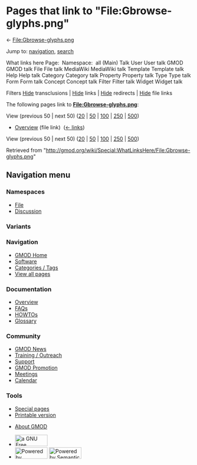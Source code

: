 <div id="mw-page-base" class="noprint">

</div>

<div id="mw-head-base" class="noprint">

</div>

<div id="content" class="mw-body" role="main">

<span id="top"></span>

<div id="mw-js-message" style="display:none;">

</div>



# <span dir="auto">Pages that link to "File:Gbrowse-glyphs.png"</span>

<div id="bodyContent">

<div id="contentSub">

←
[File:Gbrowse-glyphs.png](/wiki/File:Gbrowse-glyphs.png "File:Gbrowse-glyphs.png")

</div>

<div id="jump-to-nav" class="mw-jump">

Jump to: [navigation](#mw-navigation), [search](#p-search)

</div>

<div id="mw-content-text">

What links here Page:  Namespace:  all (Main) Talk User User talk GMOD
GMOD talk File File talk MediaWiki MediaWiki talk Template Template talk
Help Help talk Category Category talk Property Property talk Type Type
talk Form Form talk Concept Concept talk Filter Filter talk Widget
Widget talk

Filters
[Hide](/mediawiki/index.php?title=Special:WhatLinksHere/File:Gbrowse-glyphs.png&hidetrans=1 "Special:WhatLinksHere/File:Gbrowse-glyphs.png")
transclusions \|
[Hide](/mediawiki/index.php?title=Special:WhatLinksHere/File:Gbrowse-glyphs.png&hidelinks=1 "Special:WhatLinksHere/File:Gbrowse-glyphs.png")
links \|
[Hide](/mediawiki/index.php?title=Special:WhatLinksHere/File:Gbrowse-glyphs.png&hideredirs=1 "Special:WhatLinksHere/File:Gbrowse-glyphs.png")
redirects \|
[Hide](/mediawiki/index.php?title=Special:WhatLinksHere/File:Gbrowse-glyphs.png&hideimages=1 "Special:WhatLinksHere/File:Gbrowse-glyphs.png")
file links

The following pages link to
**[File:Gbrowse-glyphs.png](/wiki/File:Gbrowse-glyphs.png "File:Gbrowse-glyphs.png")**:

View (previous 50 \| next 50)
([20](/mediawiki/index.php?title=Special:WhatLinksHere/File:Gbrowse-glyphs.png&limit=20 "Special:WhatLinksHere/File:Gbrowse-glyphs.png")
\|
[50](/mediawiki/index.php?title=Special:WhatLinksHere/File:Gbrowse-glyphs.png&limit=50 "Special:WhatLinksHere/File:Gbrowse-glyphs.png")
\|
[100](/mediawiki/index.php?title=Special:WhatLinksHere/File:Gbrowse-glyphs.png&limit=100 "Special:WhatLinksHere/File:Gbrowse-glyphs.png")
\|
[250](/mediawiki/index.php?title=Special:WhatLinksHere/File:Gbrowse-glyphs.png&limit=250 "Special:WhatLinksHere/File:Gbrowse-glyphs.png")
\|
[500](/mediawiki/index.php?title=Special:WhatLinksHere/File:Gbrowse-glyphs.png&limit=500 "Special:WhatLinksHere/File:Gbrowse-glyphs.png"))

- [Overview](/wiki/Overview "Overview") (file link) ‎
  <span class="mw-whatlinkshere-tools">([←
  links](/mediawiki/index.php?title=Special:WhatLinksHere&target=Overview "Special:WhatLinksHere"))</span>

View (previous 50 \| next 50)
([20](/mediawiki/index.php?title=Special:WhatLinksHere/File:Gbrowse-glyphs.png&limit=20 "Special:WhatLinksHere/File:Gbrowse-glyphs.png")
\|
[50](/mediawiki/index.php?title=Special:WhatLinksHere/File:Gbrowse-glyphs.png&limit=50 "Special:WhatLinksHere/File:Gbrowse-glyphs.png")
\|
[100](/mediawiki/index.php?title=Special:WhatLinksHere/File:Gbrowse-glyphs.png&limit=100 "Special:WhatLinksHere/File:Gbrowse-glyphs.png")
\|
[250](/mediawiki/index.php?title=Special:WhatLinksHere/File:Gbrowse-glyphs.png&limit=250 "Special:WhatLinksHere/File:Gbrowse-glyphs.png")
\|
[500](/mediawiki/index.php?title=Special:WhatLinksHere/File:Gbrowse-glyphs.png&limit=500 "Special:WhatLinksHere/File:Gbrowse-glyphs.png"))

</div>

<div class="printfooter">

Retrieved from
"<http://gmod.org/wiki/Special:WhatLinksHere/File:Gbrowse-glyphs.png>"

</div>

<div id="catlinks" class="catlinks catlinks-allhidden">

</div>

<div class="visualClear">

</div>

</div>

</div>

<div id="mw-navigation">

## Navigation menu

<div id="mw-head">



<div id="left-navigation">

<div id="p-namespaces" class="vectorTabs" role="navigation"
aria-labelledby="p-namespaces-label">

### Namespaces

- <span id="ca-nstab-image"><a href="/wiki/File:Gbrowse-glyphs.png" accesskey="c"
  title="View the file page [c]">File</a></span>
- <span id="ca-talk"><a
  href="/mediawiki/index.php?title=File_talk:Gbrowse-glyphs.png&amp;action=edit&amp;redlink=1"
  accesskey="t"
  title="Discussion about the content page [t]">Discussion</a></span>

</div>

<div id="p-variants" class="vectorMenu emptyPortlet" role="navigation"
aria-labelledby="p-variants-label">

### 

### Variants[](#)

<div class="menu">

</div>

</div>

</div>

<div id="right-navigation">





</div>



</div>

</div>

</div>

<div id="mw-panel">

<div id="p-logo" role="banner">

<a href="/wiki/Main_Page"
style="background-image: url(http://gmod.org/images/GMOD-cogs.png);"
title="Visit the main page"></a>

</div>

<div id="p-Navigation" class="portal" role="navigation"
aria-labelledby="p-Navigation-label">

### Navigation

<div class="body">

- <span id="n-GMOD-Home">[GMOD Home](/wiki/Main_Page)</span>
- <span id="n-Software">[Software](/wiki/GMOD_Components)</span>
- <span id="n-Categories-.2F-Tags">[Categories /
  Tags](/wiki/Categories)</span>
- <span id="n-View-all-pages">[View all
  pages](/wiki/Special:AllPages)</span>

</div>

</div>

<div id="p-Documentation" class="portal" role="navigation"
aria-labelledby="p-Documentation-label">

### Documentation

<div class="body">

- <span id="n-Overview">[Overview](/wiki/Overview)</span>
- <span id="n-FAQs">[FAQs](/wiki/Category:FAQ)</span>
- <span id="n-HOWTOs">[HOWTOs](/wiki/Category:HOWTO)</span>
- <span id="n-Glossary">[Glossary](/wiki/Glossary)</span>

</div>

</div>

<div id="p-Community" class="portal" role="navigation"
aria-labelledby="p-Community-label">

### Community

<div class="body">

- <span id="n-GMOD-News">[GMOD News](/wiki/GMOD_News)</span>
- <span id="n-Training-.2F-Outreach">[Training /
  Outreach](/wiki/Training_and_Outreach)</span>
- <span id="n-Support">[Support](/wiki/Support)</span>
- <span id="n-GMOD-Promotion">[GMOD
  Promotion](/wiki/GMOD_Promotion)</span>
- <span id="n-Meetings">[Meetings](/wiki/Meetings)</span>
- <span id="n-Calendar">[Calendar](/wiki/Calendar)</span>

</div>

</div>

<div id="p-tb" class="portal" role="navigation"
aria-labelledby="p-tb-label">

### Tools

<div class="body">

- <span id="t-specialpages"><a href="/wiki/Special:SpecialPages" accesskey="q"
  title="A list of all special pages [q]">Special pages</a></span>
- <span id="t-print"><a
  href="/mediawiki/index.php?title=Special:WhatLinksHere/File:Gbrowse-glyphs.png&amp;printable=yes"
  rel="alternate" accesskey="p"
  title="Printable version of this page [p]">Printable version</a></span>

</div>

</div>

</div>

</div>

<div id="footer" role="contentinfo">

- <span id="footer-places-about">[About
  GMOD](/wiki/GMOD:About "GMOD:About")</span>

<!-- -->

- <span id="footer-copyrightico">[<img src="http://www.gnu.org/graphics/gfdl-logo-small.png" width="88"
  height="31" alt="a GNU Free Documentation License" />](http://www.gnu.org/licenses/fdl-1.3.html)</span>
- <span id="footer-poweredbyico">[<img src="/mediawiki/skins/common/images/poweredby_mediawiki_88x31.png"
  width="88" height="31" alt="Powered by MediaWiki" />](//www.mediawiki.org/)
  [<img
  src="/mediawiki/extensions/SemanticMediaWiki/includes/../resources/images/smw_button.png"
  width="88" height="31" alt="Powered by Semantic MediaWiki" />](https://www.semantic-mediawiki.org/wiki/Semantic_MediaWiki)</span>

<div style="clear:both">

</div>

</div>
